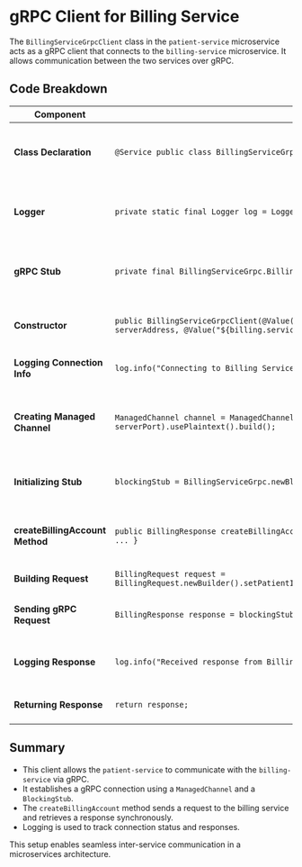 # gRPC Client for Billing Service

The `BillingServiceGrpcClient` class in the `patient-service` microservice acts as a gRPC client that connects to the `billing-service` microservice. It allows communication between the two services over gRPC.

## Code Breakdown

| Component | Code | Description |
|-----------|------|-------------|
| **Class Declaration** | `@Service public class BillingServiceGrpcClient {` | Defines the class as a Spring service, making it eligible for dependency injection. |
| **Logger** | `private static final Logger log = LoggerFactory.getLogger(BillingServiceGrpcClient.class);` | Creates a logger instance to log messages for debugging and monitoring. |
| **gRPC Stub** | `private final BillingServiceGrpc.BillingServiceBlockingStub blockingStub;` | Declares a blocking stub for synchronous gRPC communication with the `billing-service`. |
| **Constructor** | `public BillingServiceGrpcClient(@Value("${billing.service.address:localhost}") String serverAddress, @Value("${billing.service.grpc.port:9001}") int serverPort) { ... }` | Initializes the gRPC client using configurable server address and port. |
| **Logging Connection Info** | `log.info("Connecting to Billing Service Grpc at {}:{}", serverAddress, serverPort);` | Logs the connection details when the client initializes. |
| **Creating Managed Channel** | `ManagedChannel channel = ManagedChannelBuilder.forAddress(serverAddress, serverPort).usePlaintext().build();` | Establishes a gRPC connection to the billing service. Uses plaintext communication (no TLS). |
| **Initializing Stub** | `blockingStub = BillingServiceGrpc.newBlockingStub(channel);` | Creates a blocking stub for making synchronous gRPC calls. |
| **createBillingAccount Method** | `public BillingResponse createBillingAccount(String patientId, String name, String email) { ... }` | Sends a `BillingRequest` to the `billing-service` and receives a `BillingResponse`. |
| **Building Request** | `BillingRequest request = BillingRequest.newBuilder().setPatientId(patientId).setName(name).setEmail(email).build();` | Constructs a request with patient details. |
| **Sending gRPC Request** | `BillingResponse response = blockingStub.createBillingAccount(request);` | Calls the `createBillingAccount` method on the remote gRPC server. |
| **Logging Response** | `log.info("Received response from Billing Service via GRPC: {}", response);` | Logs the received response for debugging and monitoring. |
| **Returning Response** | `return response;` | Returns the response received from the billing service. |

## Summary

- This client allows the `patient-service` to communicate with the `billing-service` via gRPC.
- It establishes a gRPC connection using a `ManagedChannel` and a `BlockingStub`.
- The `createBillingAccount` method sends a request to the billing service and retrieves a response synchronously.
- Logging is used to track connection status and responses.

This setup enables seamless inter-service communication in a microservices architecture.
